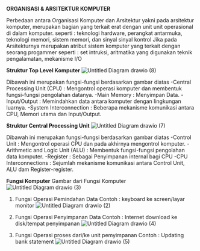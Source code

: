 **ORGANISASI & ARSITEKTUR KOMPUTER**

Perbedaan antara Organisasi Komputer dan Arsitektur yakni pada arsitektur komputer, merupakan bagian yang terkait erat dengan unit unit operasional di dalam komputer.
seperti : teknologi hardware, perangkat antarmuka, teknologi memori, sistem memori, dan sinyal sinyal kontrol
Jika pada Arsitekturnya merupakan atribut sistem komputer yang terkait dengan seorang progammer
seperti : set intruksi, aritmatika yang digunakan teknik pengalamatan, mekanisme I/O

**Struktur Top Level Komputer**
![Untitled Diagram drawio (8)](https://github.com/Akbarwdngrh/09011382328149_Latihan1_Organisasi-Struktur-Komputer-/assets/146687810/3a7aac02-c144-471e-8fd1-714a70c5c8bd)

Dibawah ini merupakan fungsi-fungsi berdasarkan gambar diatas
-Central Processing Unit (CPU) : Mengontrol operasi komputer dan membentuk fungsi-fungsi pengolahan datanya.
-Main Memory : Menyimpan Data.
-Input/Output : Memindahkan data antara komputer dengan lingkungan luarnya.
-System Interconnection : Beberapa mekanisme komunikasi antara CPU, Memori utama dan Input/Output.

**Struktur Central Processing Unit**
![Untitled Diagram drawio (7)](https://github.com/Akbarwdngrh/09011382328149_Latihan1_Organisasi-Struktur-Komputer-/assets/146687810/99479a1d-bb25-4e93-9c8f-d45016289d62)

Dibawah ini merupakan fungsi-fungsi berdasarkan gambar diatas
-Control Unit : Mengontrol operasi CPU dan pada akhirnya mengontrol komputer.
-Arithmetic and Logic Unit (ALU) : Membentuk fungsi-fungsi pengolahan data komputer.
-Register : Sebagai Penyimpanan internal bagi CPU
-CPU Interconnections : Sejumlah mekanisme komunikasi antara Control Unit, ALU dam Register-register.

**Fungsi Komputer**
Gambar dari Fungsi Komputer
![Untitled Diagram drawio (3)](https://github.com/Akbarwdngrh/09011382328149_Latihan1_Organisasi-Struktur-Komputer-/assets/146687810/9eb1730b-adc2-420d-a5ab-0a9249bb6d9b)

1. Fungsi Operasi Pemindahan Data
   Contoh : keyboard ke screen/layar monitor
   ![Untitled Diagram drawio (2)](https://github.com/Akbarwdngrh/09011382328149_Latihan1_Organisasi-Struktur-Komputer-/assets/146687810/71d74155-4f2d-4318-955b-5b2e2a4320a2)

2. Fungsi Operasi Penyimpanan Data
   Contoh : Internet download ke disk/tempat penyimpanan
   ![Untitled Diagram drawio (4)](https://github.com/Akbarwdngrh/09011382328149_Latihan1_Organisasi-Struktur-Komputer-/assets/146687810/d10d2dc7-4dcc-4b54-ad09-7a3f53fc2aff)

3. Fungsi Operasi proses dari/ke unit pemyimpanan
   Contoh : Updating bank statement
   ![Untitled Diagram drawio (5)](https://github.com/Akbarwdngrh/09011382328149_Latihan1_Organisasi-Struktur-Komputer-/assets/146687810/9a5f388c-d632-46fc-a1d9-8ab478005973)





